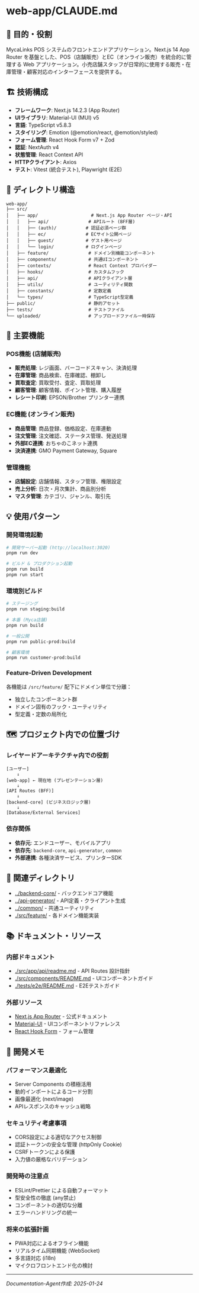 # web-app/CLAUDE.md

## 🎯 目的・役割

MycaLinks POS システムのフロントエンドアプリケーション。Next.js 14 App Router を基盤とした、POS（店舗販売）とEC（オンライン販売）を統合的に管理する Web アプリケーション。小売店舗スタッフが日常的に使用する販売・在庫管理・顧客対応のインターフェースを提供する。

## 🏗️ 技術構成

- **フレームワーク**: Next.js 14.2.3 (App Router)
- **UIライブラリ**: Material-UI (MUI) v5
- **言語**: TypeScript v5.8.3
- **スタイリング**: Emotion (@emotion/react, @emotion/styled)
- **フォーム管理**: React Hook Form v7 + Zod
- **認証**: NextAuth v4
- **状態管理**: React Context API
- **HTTPクライアント**: Axios
- **テスト**: Vitest (統合テスト), Playwright (E2E)

## 📁 ディレクトリ構造

```
web-app/
├── src/
│   ├── app/                    # Next.js App Router ページ・API
│   │   ├── api/               # APIルート (BFF層)
│   │   ├── (auth)/           # 認証必須ページ群
│   │   ├── ec/               # ECサイト公開ページ
│   │   ├── guest/            # ゲスト用ページ
│   │   └── login/            # ログインページ
│   ├── feature/               # ドメイン別機能コンポーネント
│   ├── components/            # 共通UIコンポーネント
│   ├── contexts/              # React Context プロバイダー
│   ├── hooks/                 # カスタムフック
│   ├── api/                   # APIクライアント層
│   ├── utils/                 # ユーティリティ関数
│   ├── constants/             # 定数定義
│   └── types/                 # TypeScript型定義
├── public/                    # 静的アセット
├── tests/                     # テストファイル
└── uploaded/                  # アップロードファイル一時保存
```

## 🔧 主要機能

### POS機能 (店舗販売)
- **販売処理**: レジ画面、バーコードスキャン、決済処理
- **在庫管理**: 商品検索、在庫確認、棚卸し
- **買取査定**: 買取受付、査定、買取処理
- **顧客管理**: 顧客情報、ポイント管理、購入履歴
- **レシート印刷**: EPSON/Brother プリンター連携

### EC機能 (オンライン販売)
- **商品管理**: 商品登録、価格設定、在庫連動
- **注文管理**: 注文確認、ステータス管理、発送処理
- **外部EC連携**: おちゃのこネット連携
- **決済連携**: GMO Payment Gateway, Square

### 管理機能
- **店舗設定**: 店舗情報、スタッフ管理、権限設定
- **売上分析**: 日次・月次集計、商品別分析
- **マスタ管理**: カテゴリ、ジャンル、取引先

## 💡 使用パターン

### 開発環境起動
```bash
# 開発サーバー起動 (http://localhost:3020)
pnpm run dev

# ビルド & プロダクション起動
pnpm run build
pnpm run start
```

### 環境別ビルド
```bash
# ステージング
pnpm run staging:build

# 本番 (Myca店舗)
pnpm run build

# 一般公開
pnpm run public-prod:build

# 顧客環境
pnpm run customer-prod:build
```

### Feature-Driven Development
各機能は `/src/feature/` 配下にドメイン単位で分離：
- 独立したコンポーネント群
- ドメイン固有のフック・ユーティリティ
- 型定義・定数の局所化

## 🗺️ プロジェクト内での位置づけ

### レイヤードアーキテクチャ内での役割
```
[ユーザー] 
    ↓
[web-app] ← 現在地 (プレゼンテーション層)
    ↓
[API Routes (BFF)]
    ↓
[backend-core] (ビジネスロジック層)
    ↓
[Database/External Services]
```

### 依存関係
- **依存元**: エンドユーザー、モバイルアプリ
- **依存先**: `backend-core`, `api-generator`, `common`
- **外部連携**: 各種決済サービス、プリンターSDK

## 🔗 関連ディレクトリ

- [../backend-core/](../backend-core/) - バックエンドコア機能
- [../api-generator/](../api-generator/) - API定義・クライアント生成
- [../common/](../common/) - 共通ユーティリティ
- [./src/feature/](./src/feature/) - 各ドメイン機能実装

## 📚 ドキュメント・リソース

### 内部ドキュメント
- [./src/app/api/readme.md](./src/app/api/readme.md) - API Routes 設計指針
- [./src/components/README.md](./src/components/README.md) - UIコンポーネントガイド
- [./tests/e2e/README.md](./tests/e2e/README.md) - E2Eテストガイド

### 外部リソース
- [Next.js App Router](https://nextjs.org/docs/app) - 公式ドキュメント
- [Material-UI](https://mui.com/) - UIコンポーネントリファレンス
- [React Hook Form](https://react-hook-form.com/) - フォーム管理

## 📝 開発メモ

### パフォーマンス最適化
- Server Components の積極活用
- 動的インポートによるコード分割
- 画像最適化 (next/image)
- APIレスポンスのキャッシュ戦略

### セキュリティ考慮事項
- CORS設定による適切なアクセス制御
- 認証トークンの安全な管理 (httpOnly Cookie)
- CSRFトークンによる保護
- 入力値の厳格なバリデーション

### 開発時の注意点
- ESLint/Prettier による自動フォーマット
- 型安全性の徹底 (any禁止)
- コンポーネントの適切な分離
- エラーハンドリングの統一

### 将来の拡張計画
- PWA対応によるオフライン機能
- リアルタイム同期機能 (WebSocket)
- 多言語対応 (i18n)
- マイクロフロントエンド化の検討

---
*Documentation-Agent作成: 2025-01-24*